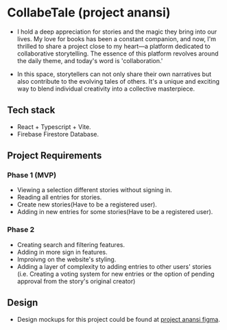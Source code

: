 # CollabeTale (project anansi)
- I hold a deep appreciation for stories and the magic they bring into our lives. My love for books has been a constant companion, and now, I'm thrilled to share a project close to my heart—a platform dedicated to collaborative storytelling. The essence of this platform revolves around the daily theme, and today's word is 'collaboration.'

- In this space, storytellers can not only share their own narratives but also contribute to the evolving tales of others. It's a unique and exciting way to blend individual creativity into a collective masterpiece.

## Tech stack
- React + Typescript + Vite.
- Firebase Firestore Database.

## Project Requirements
### Phase 1 (MVP)
- Viewing a selection different stories without signing in.
- Reading all entries for stories.
- Create new stories(Have to be a registered user).
- Adding in new entries for some stories(Have to be a registered user).

### Phase 2 

- Creating search and filtering features.
- Adding in more sign in features.
- Improivng on the website's styling.
- Adding a layer of complexity to adding entries to other users' stories (i.e. Creating a voting system for new entries or the option of pending approval from the story's original creator)


## Design
- Design mockups for this project could be found at [project anansi figma](https://www.figma.com/file/ZuNp3tAbQ1vaKNw55AWXx4/Project-anansi?type=design&node-id=0%3A1&mode=design&t=UUlSuhHz9yzgxzSi-1).
